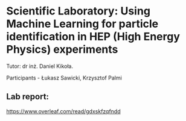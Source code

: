 # Scientific Laboratory: Using Machine Learning for particle identification in HEP (High Energy Physics) experiments
Tutor: dr inż. Daniel Kikoła. 

Participants - Łukasz Sawicki, Krzysztof Palmi


## Lab report:
https://www.overleaf.com/read/gdxskfzqfndd

